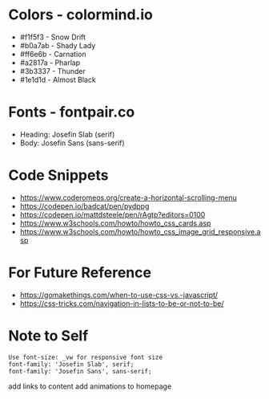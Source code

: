 # Colors - colormind.io
* #f1f5f3 - Snow Drift
* #b0a7ab - Shady Lady
* #ff6e6b - Carnation
* #a2817a - Pharlap
* #3b3337 - Thunder
* #1e1d1d - Almost Black

# Fonts - fontpair.co
* Heading: Josefin Slab (serif)
* Body: Josefin Sans (sans-serif)

# Code Snippets
* https://www.coderomeos.org/create-a-horizontal-scrolling-menu
* https://codepen.io/badcat/pen/pydppg
* https://codepen.io/mattdsteele/pen/rAgtp?editors=0100
* https://www.w3schools.com/howto/howto_css_cards.asp
* https://www.w3schools.com/howto/howto_css_image_grid_responsive.asp

# For Future Reference
* https://gomakethings.com/when-to-use-css-vs.-javascript/
* https://css-tricks.com/navigation-in-lists-to-be-or-not-to-be/
    
# Note to Self
    Use font-size: _vw for responsive font size
    font-family: 'Josefin Slab', serif;
    font-family: 'Josefin Sans', sans-serif;
    
add links to content
add animations to homepage